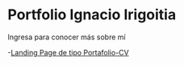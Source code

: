 # Portfolio Ignacio Irigoitia

Ingresa para conocer más sobre mí

-[Landing Page de tipo Portafolio-CV](https://ignacioirigoitia.github.io/portfolio2)